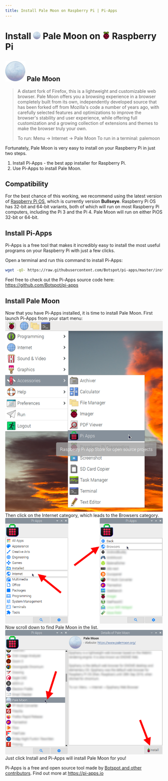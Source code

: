 ```yaml
---
title: Install Pale Moon on Raspberry Pi | Pi-Apps
---
```

<div class="simple-install-content content">

# Install <img src="/img/app-icons/Pale Moon/icon-64.png" height=24> Pale Moon on <img src=/img/other-icons/raspberrypi-icon.svg height=24> Raspberry Pi

## <img src="/img/app-icons/Pale Moon/icon-64.png"> Pale Moon
> A distant fork of Firefox, this is a lightweight and customizable web browser.
> Pale Moon offers you a browsing experience in a browser completely built
> from its own, independently developed source that has been forked off from
> Mozilla's code a number of years ago, with carefully selected
> features and optimizations to improve the browser's stability and user
> experience, while offering full customization and a growing collection of
> extensions and themes to make the browser truly your own.
> 
> To run: Menu -> Internet -> Pale Moon
> To run in a terminal: palemoon

Fortunately, Pale Moon is very easy to install on your Raspberry Pi in just two steps.
1. Install Pi-Apps - the best app installer for Raspberry Pi.
2. Use Pi-Apps to install Pale Moon.
</div>
<div class="simple-install-content content">

## Compatibility
For the best chance of this working, we recommend using the latest version of [Raspberry Pi OS](https://www.raspberrypi.com/software/), which is currently version **Bullseye**.
Raspberry Pi OS has 32-bit and 64-bit variants, both of which will run on most Raspberry Pi computers, including the Pi 3 and the Pi 4.
Pale Moon will run on either PiOS 32-bit or 64-bit.
</div>
<div class="simple-install-content content">

## Install Pi-Apps

Pi-Apps is a free tool that makes it incredibly easy to install the most useful programs on your Raspberry Pi with just a few clicks.

Open a terminal and run this command to install Pi-Apps:
```bash
wget -qO- https://raw.githubusercontent.com/Botspot/pi-apps/master/install | bash
```
Feel free to check out the Pi-Apps source code here: https://github.com/Botspot/pi-apps
</div>
<div class="simple-install-content content">

## Install Pale Moon

Now that you have Pi-Apps installed, it is time to install Pale Moon.
First launch Pi-Apps from your start menu:
<img src="/img/start-menu.png">
Then click on the Internet category, which leads to the Browsers category.
<img src="/img/category-selections/Browsers.png">
Now scroll down to find Pale Moon in the list.
<img src="/img/app-icons/Pale Moon/app-selection.png">
Just click Install and Pi-Apps will install Pale Moon for you!
</div>
<div class="simple-install-content content">

Pi-Apps is a free and open source tool made by [Botspot and other contributors](/about/#contributors). Find out more at https://pi-apps.io
</div>
